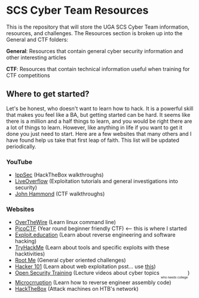 # SCS Cyber Team Resources

This is the repository that will store the UGA SCS Cyber Team information, resources, and challenges. The Resources section is broken up into the General and CTF folders:

**General**: Resources that contain general cyber security information and other interesting articles

**CTF**: Resources that contain technical information useful when training for CTF competitions

## Where to get started?

Let's be honest, who doesn't want to learn how to hack. It is a powerful skill that makes you feel like a BA, but getting started can be hard. It seems like there is a million and a half things to learn, and you would be right there are a lot of things to learn. However, like anything in life if you want to get it done you just need to start. Here are a few websites that many others and I have found help us take that first leap of faith. This list will be updated periodically.

### YouTube

* [IppSec](https://www.youtube.com/channel/UCa6eh7gCkpPo5XXUDfygQQA) (HackTheBox walkthroughs)
* [LiveOverflow](https://www.youtube.com/channel/UClcE-kVhqyiHCcjYwcpfj9w) (Exploitation tutorials and general investigations into security)
* [John Hammond](https://www.youtube.com/channel/UCVeW9qkBjo3zosnqUbG7CFw) (CTF walkthroughs)

### Websites

* [OverTheWire](https://overthewire.org/wargames/) (Learn linux command line)
* [PicoCTF](https://picoctf.com/) (Year round beginner friendly CTF) <-- this is where I started
* [Exploit.education](https://exploit.education/) (Learn about reverse engineering and software hacking)
* [TryHackMe](https://tryhackme.com/) (Learn about tools and specific exploits with these hacktivities)
* [Root Me](https://www.root-me.org/?lang=en) (General cyber oriented challenges)
* [Hacker 101](https://www.hacker101.com/) (Learn about web exploitation psst... use [this](https://owasp.org/www-project-top-ten/))
* [Open Security Training](http://www.opensecuritytraining.info/) (Lecture videos about cyber topics <sub><sub><sub>who needs college</sub></sub></sub>)
* [Microcrruption](https://microcorruption.com/) (Learn how to reverse engineer assembly code)
* [HackTheBox](https://www.hackthebox.eu/) (Attack machines on HTB's network)
